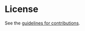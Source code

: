 # License

See the
[guidelines for contributions](https://github.com/boucadair/enhanced-acl-netmod/blob/main/CONTRIBUTING.md).
